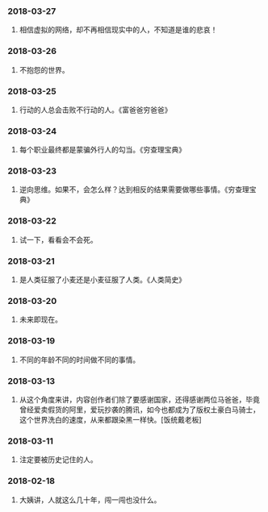 ### 2018-03-27

1. 相信虚拟的网络，却不再相信现实中的人，不知道是谁的悲哀！

### 2018-03-26

1. 不抱怨的世界。

### 2018-03-25

1. 行动的人总会击败不行动的人。《富爸爸穷爸爸》

### 2018-03-24

1. 每个职业最终都是蒙骗外行人的勾当。《穷查理宝典》

### 2018-03-23

1. 逆向思维。如果不，会怎么样？达到相反的结果需要做哪些事情。《穷查理宝典》

### 2018-03-22

1. 试一下，看看会不会死。

### 2018-03-21

1. 是人类征服了小麦还是小麦征服了人类。《人类简史》

### 2018-03-20

1. 未来即现在。

### 2018-03-19

1. 不同的年龄不同的时间做不同的事情。

### 2018-03-13

1. 从这个角度来讲，内容创作者们除了要感谢国家，还得感谢两位马爸爸，毕竟曾经爱卖假货的阿里，爱玩抄袭的腾讯，如今也都成为了版权土豪白马骑士，这个世界洗白的速度，从来都跟染黑一样快。[饭统戴老板]

### 2018-03-11

1. 注定要被历史记住的人。

### 2018-02-18

1. 大姨讲，人就这么几十年，闯一闯也没什么。